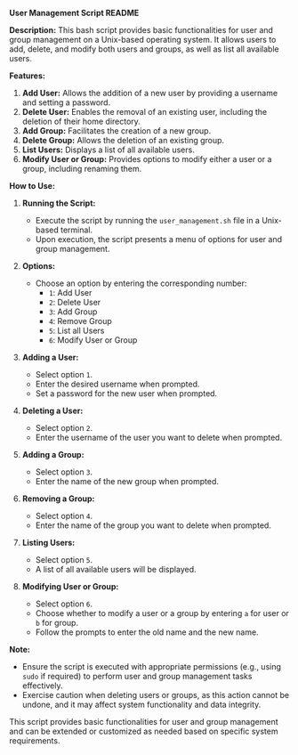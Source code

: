 **User Management Script README**

**Description:**
This bash script provides basic functionalities for user and group management on a Unix-based operating system. It allows users to add, delete, and modify both users and groups, as well as list all available users.

**Features:**
1. **Add User:** Allows the addition of a new user by providing a username and setting a password.
2. **Delete User:** Enables the removal of an existing user, including the deletion of their home directory.
3. **Add Group:** Facilitates the creation of a new group.
4. **Delete Group:** Allows the deletion of an existing group.
5. **List Users:** Displays a list of all available users.
6. **Modify User or Group:** Provides options to modify either a user or a group, including renaming them.

**How to Use:**
1. **Running the Script:**
   - Execute the script by running the `user_management.sh` file in a Unix-based terminal.
   - Upon execution, the script presents a menu of options for user and group management.

2. **Options:**
   - Choose an option by entering the corresponding number:
     - `1`: Add User
     - `2`: Delete User
     - `3`: Add Group
     - `4`: Remove Group
     - `5`: List all Users
     - `6`: Modify User or Group

3. **Adding a User:**
   - Select option `1`.
   - Enter the desired username when prompted.
   - Set a password for the new user when prompted.

4. **Deleting a User:**
   - Select option `2`.
   - Enter the username of the user you want to delete when prompted.

5. **Adding a Group:**
   - Select option `3`.
   - Enter the name of the new group when prompted.

6. **Removing a Group:**
   - Select option `4`.
   - Enter the name of the group you want to delete when prompted.

7. **Listing Users:**
   - Select option `5`.
   - A list of all available users will be displayed.

8. **Modifying User or Group:**
   - Select option `6`.
   - Choose whether to modify a user or a group by entering `a` for user or `b` for group.
   - Follow the prompts to enter the old name and the new name.

**Note:**
- Ensure the script is executed with appropriate permissions (e.g., using `sudo` if required) to perform user and group management tasks effectively.
- Exercise caution when deleting users or groups, as this action cannot be undone, and it may affect system functionality and data integrity.

This script provides basic functionalities for user and group management and can be extended or customized as needed based on specific system requirements.
